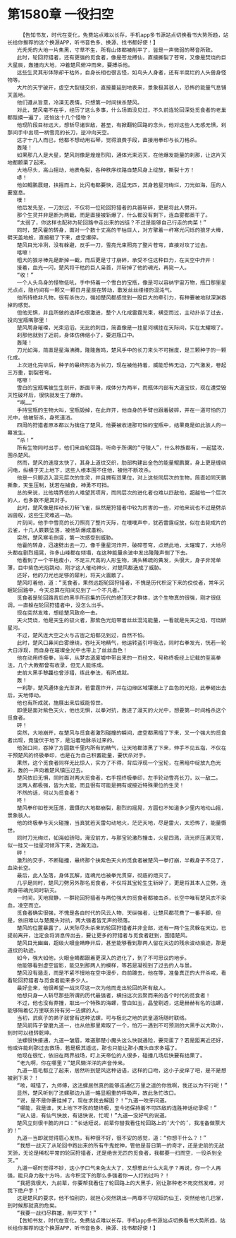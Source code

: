 # 第1580章 一役扫空
        【告知书友，时代在变化，免费站点难以长存，手机app多书源站点切换看书大势所趋，站长给你推荐的这个换源APP，听书音色多、换源、找书都好使！】
       光秃秃的大地一片焦黑，寸草不生，所有山体都被削平了，皆是一声微弱的琴音所致。
       此时，轮回狩猎者，还有更强的觅食者，像是苍龙搏仙，直接撕裂了苍穹，又像是焚烧的巨大星辰，轰撞向大地，冲着楚风俯冲而来，要搏杀他。
       这些生灵其形体除却干枯外，自身长相也很古怪，如鸟头人身者，还有半腐烂的人头兽身怪物等。
       大片的天宇破开，虚空大裂缝交织，直接蔓延到地表来，景象极其骇人，恐怖的能量气息铺天盖地。
       他们遵从旨意，冷漠无表情，只想第一时间抹杀楚风。
       对此，楚风毫不在乎，经历了这么多事，什么场面没见过，不久前连轮回深处觅食者的老巢都踅摸一遍了，还怕这十几个怪物？
       他现阶段目标远大，想斩尽诸世敌，甚至，有掀翻轮回路的念头，他对这些人无感无惧，刹那间手中出现一柄雪亮的长刀，逆冲向天空。
       这才十几人而已，他都不想动用石琴，觉得浪费手段，直接用拳印与长刀格杀。
       轰隆！
       如果那几人是大星，楚风则像是煌煌烈阳，通体光束滔天，在他爆发能量的刹那，让这片天地都颤栗了起来。
       大地尽头，高山摇动，地表龟裂，各种秩序纹路自楚风身上绽放，撕裂十方！
       哧！
       他如鲲鹏展翅，扶摇而上，比闪电都要快，迅猛无匹，其身若星河绚烂，刀光如海，压的人要窒息。
       噗！
       他后发先至，一刀划过，不仅将一位轮回狩猎者的兵器斩碎，更是将此人劈开。
       那个生灵并非是断为两截，而是直接被斩爆了，什么都没有剩下，连血雾都蒸干了。
       “太弱了，你这样也配称为轮回路中走出来的凶徒？不过是能够自己行走的肉菜！”
       同时，楚风霍的转身，面对一个数十丈高的干枯巨人，对方擎着一杆寒光闪烁的狼牙大棒，劈天盖地般，直接砸了下来，虚空爆碎。
       楚风目光冷冽，没有躲避，反手一刀，雪亮光束照亮了整片苍穹，直接对攻了过去。
       喀嚓！
       粗大的狼牙棒先是断掉一截，而后更是寸寸崩碎，承受不住这种巨力，在天空中炸开！
       接着，血光一闪，楚风将干枯的巨人枭首，并斩掉了他的魂光，再毙一人。
       “收！”
       一个人头鸟身的怪物低吼，手中持着一个雪白的宝瓶，像是可以容纳宇宙万物，瓶口那里星光点点，隐约间有一颗又一颗日月星辰在转动，散发丝丝缕缕的混沌气。
       他所持绝非凡物，很有杀伤力，强如楚风都感觉到一股巨大的牵引力，有种要被地狱深渊吞掉的感觉。
       但他无惧，并且所做的选择也很激进，整个人化成雷霆光束，横空而过，主动扑杀了过去，投向宝瓶嘴那里！
       楚风周身璀璨，光束滔滔，无比的刺目，简直像是一挂星河横挂在天际间，实在太耀眼了。
       刹那他就到了近前，身体仿佛缩小了，要进瓶口中。
       轰隆！
       刀光如海，简直是星海沸腾，隆隆轰鸣，楚风手中的长刀来头不可揣度，是三颗种子的一颗化成。
       上次进化完毕后，种子的最终形态为长刀，现在被他持着，威能恐怖无边，刀气激发，卷起三万重，割裂苍穹。
       喀嚓！
       雪白的宝瓶嘴被生生剖开，断面平滑，成体分为两半，而瓶体内部有大道宝纹，现在遭受毁灭性破坏后，很快就发生了爆炸。
       “啊……”
       手持宝瓶的生物大叫，宝瓶毁掉，在此炸开，他自身的手臂也跟着破碎，并在一道可怕的刀光中，他被斩杀，身死道消。
       四周的狩猎者原本都以为擒住了楚风，他要被收进那可怕的宝瓶中，结果竟是如此骇人的一幕发生。
       “杀！”
       所有生物同时出手，他们来自轮回路，听命于所谓的“守陵人”，什么种族都有，一起猛攻，围杀楚风。
       然而，楚风的速度太快了，其身上道纹交织，肋部构建出金色的能量鲲鹏翼，身上更是缠绕闪电，纵横于天上地下，这些人根本围不住他，被他不断攻杀。
       他是一只脚迈入混元层次的生灵，并且拥有双果位，对上这些同层次的生物，简直如同天鹏撕象，天生压制，犹若在捕食，神勇不可挡。
       总的来说，比他境界低的人难望其项背，而同层次的进化者也难以匹敌他，超越他一个层次的人，也多数不是其对手。
       此时，楚风像是挥动长刀斩飞雀，纵然是狩猎者中较为厉害的一些，对他来说也不过是劈杀凶兽般，这些生灵难逃一劫。
       片刻间，他手中雪亮的长刀照亮了整片天际，在噗噗声中，犹若雷霆绽放，似在击毙成片的云雀，十几人簌簌坠落，被他斩爆成齑粉。
       突然，楚风寒毛倒竖，第一次感受到威胁。
       他霍的转身，迅速劈出去一刀，像千重星河炸开，破碎苍穹，点燃此地，太璀璨了，大地尽头都在剧烈摇晃，许多山峰都在倾塌，在这种能量余波中发出隆隆声倒了下去。
       他看到了一个干枯瘦小，不足三尺高的人形生物，满头稀疏的黄发，头很大，身子非常单薄，目中紫色光焰跳动，刚才这人催动神火，对楚风都造成了威胁。
       还好，他的刀光也足够的犀利，将天火震散了。
       楚风盯着他，道：“觅食者，果然远超轮回狩猎者，不愧是历代积淀下来的佼佼者，常年沉眠轮回路中，今天总算在阳间见到了一个不凡者。”
       觅食者是轮回路背后的黑手所召集的历代的绝顶天才群体，这个生物真的很强，刚才很低调，一直躲在轮回狩猎者中，没怎么出手。
       现在突然发难，想给楚风致命一击。
       天火焚烧，他是天生的驭火者，那紫色光焰带着丝丝混沌能量，一看就是先天之焰，可烧断星河。
       不过，楚风连大空之火与古宙之焰都见到过，自然不怕。
       此时，楚风口鼻间白雾缭绕，吞吐天地精气，他运转盗引呼吸法，同时右拳发光，恍若一轮大日浮现，而自身在璀璨金光中也带上了丝丝血色！
       他在动用终极拳，当年，从梦古道废墟中带出来的一页经文，号称终极经上记载的至高拳法，几个大教都曾有收录，但无人能练成。
       史前大黑手黎龘也曾涉猎，练此拳法，有所成就。
       轰！
       一刹那，楚风通体金光澎湃，若雷霆炸开，并在边缘区域镶嵌上了血色的光焰，此拳砸出去后，天地悸动。
       他也有所成就，施展出来后威能惊世。
       即便是面对紫色天火，他也无惧，以拳对抗，轰进了漫天的火光中，想要第一时间格杀这个觅食者。
       砰！
       突然，大地崩开，在楚风与觅食者激烈碰撞的瞬间，虚空都黑暗了下来，又一个强大的觅食者出现，竟蛰伏于地下，是沿着地脉杀过来的。
       他张口间，吞掉了方圆数千里内所有的精气，让天地都漆黑了下来，伸手不见五指，不仅在干预楚风的终极拳印，也是在为自己积蓄能量，要伏杀对手。
       果然，这个觅食者同样无比惊人，实力了不得，背后浮现一个宝轮，在黑暗中绽放九色光彩，轰的一声向着楚风镇压过去。
       楚风依旧无惧，同时面对两大觅食者，右手捏终极拳印，左手轮动雪亮长刀，以一敌二。
       这两人都极强，皆为大能，而且很有可能是拥有或接近特殊果位的生灵！
       不然的话，何以为觅食者？
       咚！
       楚风拳印如苍天压落，震慑的大地都崩裂，剧烈的摇晃，方圆也不知道多少里内地动山摇，景象骇人。
       他的终极拳与天火碰撞，当真犹若天雷勾动地火，茫茫天地，尽是雷火，太恐怖了，能量慑世。
       同时刀光绚烂，如海如骄阳，淹没前方，与那宝轮激烈撞击，火星四溅，流光挤压满天穹，似一挂又一挂星河倾泻下来，浩瀚无边。
       砰！
       激烈的交手，不断碰撞，最终那个挟紫色天火的觅食者被楚风一拳打崩，半截身子不见了，血染长空。
       最后，此人坠落，身体瓦解，连魂光也被拳光贯穿，彻底的熄灭了。
       几乎是同时，楚风刀劈另外那名觅食者，不仅将其宝轮生生斩碎了，更是将其本人立劈，连肉身带魂光同时斩灭。
       一时间，天地寂静，一群轮回狩猎者与两位强大的觅食者都被击杀，长空中唯有楚风衣不染血，凌空而立。
       觅食者确实很强，不愧是各自时代的风云人物，天纵强者，让楚风都花费了一番手脚，但是，依旧难以与楚魔头对抗，两大强者皆无声的殒落。
       楚风的位置暴露了，从天际尽头杀来的轮回狩猎者并非全部，还有一两个生灵躲在天边，已提前离开，注定会将消息传出去，要让更多的狩猎者与觅食者赶到，围猎楚风。
       楚风目光幽幽，超级火眼金睛睁开后，甚至能够看到那两人留在天边的残余波动痕迹，那是道纹的轨迹。
       如今，强大如他，火眼金睛都跟着更深入的进化了，到了不可思议的地步。
       他能够看到虚空留影，能见到那两人的模样，等若是凝视到了过去的人与景。
       楚风没有遁走，而是不紧不慢地在空中漫步，向前踱去，他在等，准备真正的大开杀戒，看看轮回狩猎者与觅食者能来多少人。
       最好全来，他很希望一战灭尽这一次为他而走出轮回的所有敌人。
       他想只身一人斩尽那些所谓的历代最强者，横扫这次云聚而来的各个时代的觅食者！
       不过，他也没有莽撞，取出一个特殊的海螺，雪白如玉，晶莹剔透，这是赫赫有名的法螺，能够隔着亿万里联系持有另一法螺的人。
       当初，武疯子的弟子就曾有这种法螺，可与极北之地的武皇道场随时联络。
       楚风前阵子曾磨九道一，也从他那里索取了一个，怕万一遇到不可预测的大黑手以大欺小，到时可以扭转乾坤。
       法螺很快接通，九道一皱眉，难道那楚小魔头这么快就遇险，要完蛋了？若是距离近还好，他或许能刹那过去救场，若是极其遥远，那也只能让那小魔头自求多福了。
       他现在很忙，依旧在两界战场，盯上天帝位的人很多，碰撞几场后快要有结果了。
       “老九啊，你在哪里？”楚风懒洋洋的声音传来。
       九道一眉毛都立了起来，居然听到楚风这种话语，这样的口吻，这小子皮痒了吧，是不是想被剥下来？！
       “咳，喊错了，九师傅，这法螺居然真的能够连通亿万里之遥的你我啊，我还以为不行呢！”
       显然，楚风听到了法螺那边九道一略显粗重的呼吸声，故此急忙改口。
       “说，是不是你要挂掉了，现在求我去解困？！”九道一咬牙问道。
       “哪能，我是谁，天上地下不败的楚终极，至今还保持着不可匹敌的连胜神话纪录呢！”
       “说人话，有仙气快放，有话快说，忙呢！”九道一没好气的说道。
       楚风立刻很干脆的开口：“长话短说，前辈你替我看住轮回路上的‘大个的’，我准备做票大的！”
       九道一当即就觉得眉心发热，有种很不好，很不安的感觉，道：“你想干什么？！”
       “我想一战灭了从轮回中跑出来的所有牛鬼蛇神，管他是昔日第一的奇才，还是史前的无敌天骄，无论是稀松平常的轮回狩猎者，还是绝世无匹的觅食者，我都要一扫而空，一役杀到全灭。”
       九道一顿时觉得不妙，这小子口气未免太大了，又想惹出什么大乱子？再说，你一个人再强，能只身力敌十方吗，古今积淀下的那么多强者你一人打的过吗？！
       “我把我很大，九前辈，你要帮我看住了轮回路上的大黑手，别让那种老不死突然发难，对我下绝户手！”
       这是楚风的要求，他不怕别的，就担心突然跳出一两尊不守规矩的仙王，突然给他几巴掌，到时候那就真的危矣。
       “我要一战扫尽群雄，削平天下！”
       【告知书友，时代在变化，免费站点难以长存，手机app多书源站点切换看书大势所趋，站长给你推荐的这个换源APP，听书音色多、换源、找书都好使！】